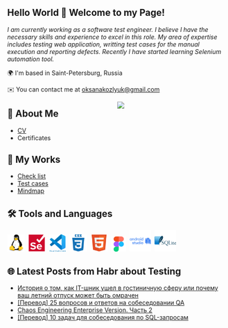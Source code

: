 ## Hello World :wave: Welcome to my Page!

*I am currently working as a software test engineer. I believe I have the necessary skills and experience to excel in this role. My area of expertise includes testing web application, writting test cases for the manual execution and reporting defects. Recently I have started learning Selenium automation tool.*

🌍  I'm based in Saint-Petersburg, Russia

✉️  You can contact me at [oksanakozlyuk@gmail.com](mailto:oksanakozlyuk@gmail.com)

<p><img src="https://media.giphy.com/media/v1.Y2lkPTc5MGI3NjExNXRiYWFjdDF1ZmZiaDVseXQyY21icWh6aTVxNTk5MzM2ZzVmenFoeiZlcD12MV9pbnRlcm5hbF9naWZfYnlfaWQmY3Q9Zw/citBl9yPwnUOs/giphy.gif" align="right" width="250"/>
  
## :raising_hand: About Me

  + [CV](https://github.com/OksanaKZ/OksanaKZ/blob/main/oksana_qa_engineer.pdf)
  + Certificates

## :page_with_curl: My Works

  + [Check list](https://github.com/OksanaKZ/OksanaKZ/blob/main/checklists.xlsx)
  + [Test cases](https://github.com/OksanaKZ/OksanaKZ/blob/main/checklists.xlsx)
  + [Mindmap](https://github.com/OksanaKZ/OksanaKZ/blob/main/%D0%9A%D0%BD%D0%BE%D0%BF%D0%BA%D0%B0%20%D0%B7%D0%B0%D0%BA%D0%B0%D0%B7%D0%B0.png)

## :hammer_and_wrench: Tools and Languages
<div>
  <img src="https://github.com/devicons/devicon/blob/master/icons/linux/linux-original.svg" title="Linux" alt="Linux" width="40" height="40"/>&nbsp;
  <img src="https://github.com/devicons/devicon/blob/master/icons/selenium/selenium-original.svg" title="Selenium" alt="Selenium" width="40" height="40"/>&nbsp;
  <img src="https://github.com/devicons/devicon/blob/master/icons/vscode/vscode-original-wordmark.svg" title="Visual Studio Code" alt="Visual Studio Code" width="40" height="40"/>&nbsp;
  <img src="https://github.com/devicons/devicon/blob/master/icons/css3/css3-plain-wordmark.svg"  title="CSS3" alt="CSS" width="40" height="40"/>&nbsp;
  <img src="https://github.com/devicons/devicon/blob/master/icons/html5/html5-original.svg" title="HTML5" alt="HTML" width="40" height="40"/>&nbsp;
  <img src="https://github.com/devicons/devicon/blob/master/icons/figma/figma-original.svg" title="Figma" alt="Figma" width="35" height="35"/>&nbsp;
  <img src="https://github.com/devicons/devicon/blob/master/icons/androidstudio/androidstudio-plain-wordmark.svg" title="Android Studio" alt="Android Studio" width="50" height="50"/>&nbsp;
  <img src="https://github.com/devicons/devicon/blob/master/icons/sqlite/sqlite-original-wordmark.svg" title="SQLite"  alt="SQLite" width="50" height="50"/>&nbsp;
</div>

## :globe_with_meridians: Latest Posts from Habr about Testing
<!-- BLOG-POST-LIST:START -->
- [История о том, как IT-шник ушел в гостиничную сферу или почему ваш летний отпуск может быть омрачен](https://habr.com/ru/articles/791510/?utm_campaign=791510&utm_source=habrahabr&utm_medium=rss)
- [[Перевод] 25 вопросов и ответов на собеседовании QA](https://habr.com/ru/articles/791352/?utm_campaign=791352&utm_source=habrahabr&utm_medium=rss)
- [Chaos Engineering Enterprise Version. Часть 2](https://habr.com/ru/articles/791272/?utm_campaign=791272&utm_source=habrahabr&utm_medium=rss)
- [[Перевод] 10 задач для собеседования по SQL-запросам](https://habr.com/ru/articles/791184/?utm_campaign=791184&utm_source=habrahabr&utm_medium=rss)
<!-- BLOG-POST-LIST:END -->
